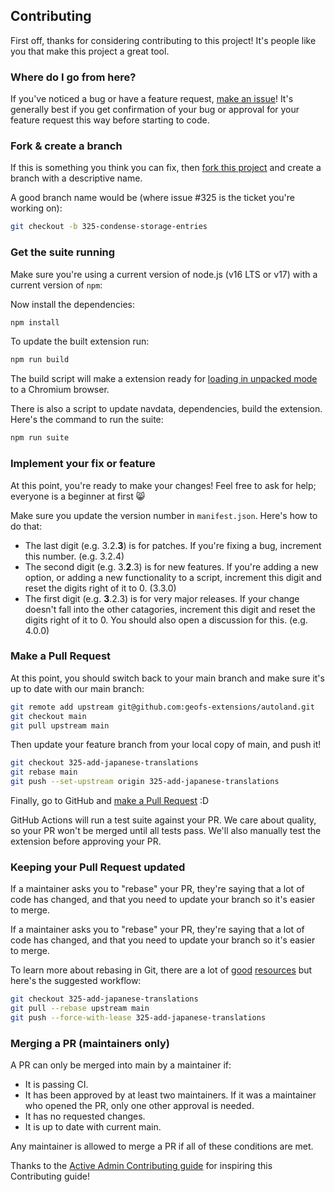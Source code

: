 ## Contributing

First off, thanks for considering contributing to this project! It's people like you that make this project a great tool.

### Where do I go from here?

If you've noticed a bug or have a feature request, [make an issue]! It's
generally best if you get confirmation of your bug or approval for your feature
request this way before starting to code.

### Fork & create a branch

If this is something you think you can fix, then [fork this project] and create
a branch with a descriptive name.

A good branch name would be (where issue #325 is the ticket you're working on):

```sh
git checkout -b 325-condense-storage-entries
```

### Get the suite running

Make sure you're using a current version of node.js (v16 LTS or v17) with a current version of `npm`:

Now install the dependencies:

```sh
npm install
```

To update the built extension run:

```sh
npm run build
```

The build script will make a extension ready for [loading in unpacked mode] to a Chromium browser.

There is also a script to update navdata, dependencies, build the extension. Here's the command to run the suite:

```sh
npm run suite
```

### Implement your fix or feature

At this point, you're ready to make your changes! Feel free to ask for help;
everyone is a beginner at first :smile_cat:

Make sure you update the version number in `manifest.json`. Here's how to do that:

- The last digit (e.g. 3.2.**3**) is for patches. If you're fixing a bug, increment this number. (e.g. 3.2.4)
- The second digit (e.g. 3.**2**.3) is for new features. If you're adding a new option, or adding a new functionality to
  a script, increment this digit and reset the digits right of it to 0. (3.3.0)
- The first digit (e.g. **3**.2.3) is for very major releases. If your change doesn't fall into the other catagories,
  increment this digit and reset the digits right of it to 0. You should also open a discussion for this. (e.g. 4.0.0)

### Make a Pull Request

At this point, you should switch back to your main branch and make sure it's up to date with our main branch:

```sh
git remote add upstream git@github.com:geofs-extensions/autoland.git
git checkout main
git pull upstream main
```

Then update your feature branch from your local copy of main, and push it!

```sh
git checkout 325-add-japanese-translations
git rebase main
git push --set-upstream origin 325-add-japanese-translations
```

Finally, go to GitHub and [make a Pull Request][] :D

GitHub Actions will run a test suite against your PR. We care about quality, so your PR won't be merged until all tests pass.
We'll also manually test the extension before approving your PR.

### Keeping your Pull Request updated

If a maintainer asks you to "rebase" your PR, they're saying that a lot of code has changed, and that you need to update your branch so it's easier to merge.

If a maintainer asks you to "rebase" your PR, they're saying that a lot of code
has changed, and that you need to update your branch so it's easier to merge.

To learn more about rebasing in Git, there are a lot of [good][git rebasing]
[resources][interactive rebase] but here's the suggested workflow:

```sh
git checkout 325-add-japanese-translations
git pull --rebase upstream main
git push --force-with-lease 325-add-japanese-translations
```

### Merging a PR (maintainers only)

A PR can only be merged into main by a maintainer if:

- It is passing CI.
- It has been approved by at least two maintainers. If it was a maintainer who
  opened the PR, only one other approval is needed.
- It has no requested changes.
- It is up to date with current main.

Any maintainer is allowed to merge a PR if all of these conditions are met.

Thanks to the [Active Admin Contributing guide] for inspiring this Contributing guide!

[active admin contributing guide]: https://github.com/activeadmin/activeadmin/blob/HEAD/CONTRIBUTING.md
[make an issue]: issues/new/choose
[fork this project]: https://help.github.com/articles/fork-a-repo
[loading in unpacked mode]: https://stackoverflow.com/a/24577660
[make a pull request]: https://help.github.com/articles/creating-a-pull-request
[git rebasing]: http://git-scm.com/book/en/Git-Branching-Rebasing
[interactive rebase]: https://help.github.com/en/github/using-git/about-git-rebase
